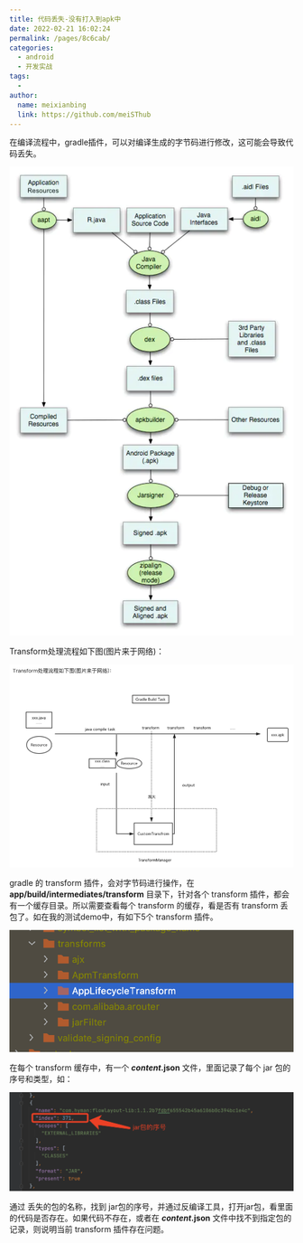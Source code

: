 ```yaml
---
title: 代码丢失-没有打入到apk中
date: 2022-02-21 16:02:24
permalink: /pages/8c6cab/
categories:
  - android
  - 开发实战
tags:
  - 
author: 
  name: meixianbing
  link: https://github.com/meiSThub
---
```

在编译流程中，gradle插件，可以对编译生成的字节码进行修改，这可能会导致代码丢失。

![企业微信截图_56e381f7-812a-4251-a32c-e8638af02940](https://raw.githubusercontent.com/meiSThub/BlogImage/master/2022/企业微信截图_56e381f7-812a-4251-a32c-e8638af02940.png)

Transform处理流程如下图(图片来于网络)：

![image-20220221163050502](https://raw.githubusercontent.com/meiSThub/BlogImage/master/2022/image-20220221163050502.png)

gradle 的 transform 插件，会对字节码进行操作，在 **app/build/intermediates/transform** 目录下，针对各个 transform 插件，都会有一个缓存目录。所以需要查看每个 transform 的缓存，看是否有 transform 丢包了。如在我的测试demo中，有如下5个 transform 插件。

![image-20220221161840212](https://raw.githubusercontent.com/meiSThub/BlogImage/master/2022/image-20220221161840212.png)

在每个 transform 缓存中，有一个 **_content_.json** 文件，里面记录了每个 jar 包的 序号和类型，如：

![image-20220221162233491](https://raw.githubusercontent.com/meiSThub/BlogImage/master/2022/image-20220221162233491.png)

通过 丢失的包的名称，找到 jar包的序号，并通过反编译工具，打开jar包，看里面的代码是否存在。如果代码不存在，或者在 **_content_.json** 文件中找不到指定包的记录，则说明当前 transform 插件存在问题。